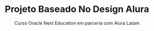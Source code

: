 <h1 align="center">Projeto Baseado No Design Alura</h1>
<p align="center">Curso Oracle Next Education em parceria com Alura Latam</p>
<a href="https://www.oracle.com/br/education/oracle-next-education/" align="center"></a>
